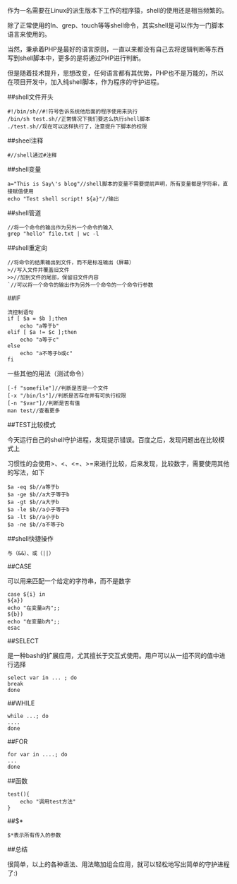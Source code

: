 作为一名需要在Linux的派生版本下工作的程序猿，shell的使用还是相当频繁的。

除了正常使用的ln、grep、touch等等shell命令，其实shell是可以作为一门脚本语言来使用的。

当然，秉承着PHP是最好的语言原则，一直以来都没有自己去将逻辑判断等东西写到shell脚本中，更多的是将通过PHP进行判断。

但是随着技术提升，思想改变，任何语言都有其优势，PHP也不是万能的，所以在项目开发中，加入纯shell脚本，作为程序的守护进程。

##shell文件开头

```shell
#!/bin/sh//#!符号告诉系统他后面的程序使用来执行
/bin/sh test.sh//正常情况下我们要这么执行shell脚本
./test.sh//现在可以这样执行了，注意提升下脚本的权限
```

##sheel注释

```shell
#//shell通过#注释
```

##shell变量

```shell
a="This is Say\'s blog"//shell脚本的变量不需要提前声明，所有变量都是字符串，直接赋值使用
echo "Test shell script! ${a}"//输出
```

##shell管道

```shell
//将一个命令的输出作为另外一个命令的输入
grep "hello" file.txt | wc -l
```

##shell重定向

```shell
//将命令的结果输出到文件，而不是标准输出（屏幕）
>//写入文件并覆盖旧文件
>>//加到文件的尾部，保留旧文件内容
`//可以将一个命令的输出作为另外一个命令的一个命令行参数
```

##IF

```shell
流控制语句
if [ $a = $b ];then
	echo "a等于b"
elif [ $a != $c ];then
	echo "a等于c"
else
	echo "a不等于b或c"
fi
```

一些其他的用法（测试命令）
​	
```shell
[-f "somefile"]//判断是否是一个文件
[-x "/bin/ls"]//判断是否存在并有可执行权限
[-n "$var"]//判断是否有值
man test//查看更多
```

##TEST比较模式

今天运行自己的shell守护进程，发现提示错误。百度之后，发现问题出在比较模式上

习惯性的会使用>、<、<=、>=来进行比较，后来发现，比较数字，需要使用其他的写法，如下
​	
```shell
$a -eq $b//a等于b
$a -ge $b//a大于等于b
$a -gt $b//a大于b
$a -le $b//a小于等于b
$a -lt $b//a小于b
$a -ne $b//a不等于b
```

##shell快捷操作

```shell
与（&&）、或（||） 
```

##CASE

可以用来匹配一个给定的字符串，而不是数字
​	
```shell
case ${i} in
${a})
echo "在变量a内";;
${b})
echo "在变量b内";;
esac
```

##SELECT

是一种bash的扩展应用，尤其擅长于交互式使用。用户可以从一组不同的值中进行选择
​	
```shell
select var in ... ; do
break 
done
```

##WHILE

```shell
while ...; do 
.... 
done 
```

##FOR

```shell
for var in ....; do
... 
done
```

##函数

```shell
test(){
	echo "调用test方法"
}
```

##$\*

```shell
$*表示所有传入的参数
```

##总结

很简单，以上的各种语法、用法略加组合应用，就可以轻松地写出简单的守护进程了:)

